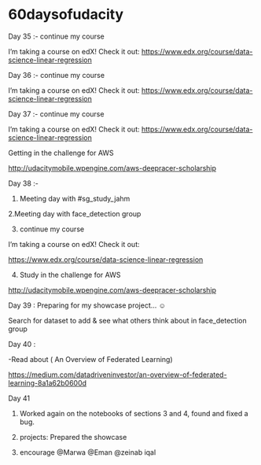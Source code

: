 # 60daysofudacity


Day 35  :- continue my  course

 I’m taking a course on edX! Check it out:
https://www.edx.org/course/data-science-linear-regression


Day 36  :- continue my  course

 I’m taking a course on edX! Check it out:
https://www.edx.org/course/data-science-linear-regression


Day 37  :- continue my  course

 I’m taking a course on edX! Check it out:
https://www.edx.org/course/data-science-linear-regression

Getting in the challenge for AWS 

http://udacitymobile.wpengine.com/aws-deepracer-scholarship

Day 38  :-

1. Meeting day with #sg_study_jahm 

2.Meeting day with face_detection group 

3. continue my  course

 I’m taking a course on edX! Check it out:

https://www.edx.org/course/data-science-linear-regression

4. Study in the challenge for AWS 

http://udacitymobile.wpengine.com/aws-deepracer-scholarship

Day  39 :
 Preparing for my showcase project... :relaxed: 

Search for dataset to add & see what others think about in face_detection group

Day 40 :

-Read about ( An Overview of Federated Learning) 

https://medium.com/datadriveninvestor/an-overview-of-federated-learning-8a1a62b0600d

Day 41 

1. Worked again on the notebooks of sections 3 and 4, found and fixed a bug.

2. projects:  Prepared the showcase 

3. encourage  @Marwa @Eman @zeinab iqal
